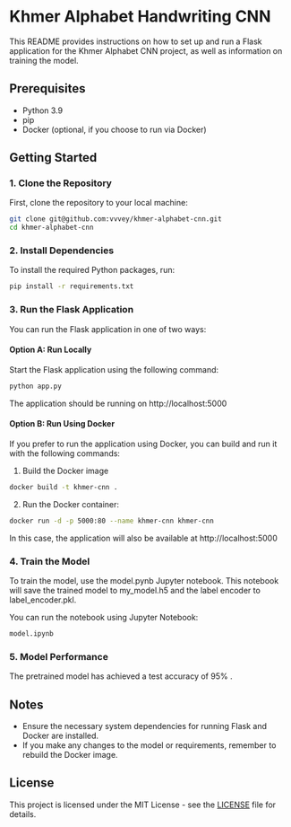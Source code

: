 # Khmer Alphabet Handwriting CNN

This README provides instructions on how to set up and run a Flask application for the Khmer Alphabet CNN project, as well as information on training the model.

## Prerequisites

- Python 3.9
- pip
- Docker (optional, if you choose to run via Docker)

## Getting Started

### 1. Clone the Repository

First, clone the repository to your local machine:

```bash
git clone git@github.com:vvvey/khmer-alphabet-cnn.git
cd khmer-alphabet-cnn
```

### 2. Install Dependencies
To install the required Python packages, run:

```bash
pip install -r requirements.txt
```

### 3. Run the Flask Application
You can run the Flask application in one of two ways:

#### Option A: Run Locally
Start the Flask application using the following command:
```bash
python app.py
```
The application should be running on http://localhost:5000

#### Option B: Run Using Docker
If you prefer to run the application using Docker, you can build and run it with the following commands:

1. Build the Docker image
```bash
docker build -t khmer-cnn .
```
2. Run the Docker container:
```bash
docker run -d -p 5000:80 --name khmer-cnn khmer-cnn
```
In this case, the application will also be available at http://localhost:5000

### 4. Train the Model
To train the model, use the model.pynb Jupyter notebook. This notebook will save the trained model to my_model.h5 and the label encoder to label_encoder.pkl.

You can run the notebook using Jupyter Notebook: 
```bash
model.ipynb
```

### 5. Model Performance
The pretrained model has achieved a test accuracy of 95% .

## Notes
- Ensure the necessary system dependencies for running Flask and Docker are installed.
- If you make any changes to the model or requirements, remember to rebuild the Docker image.

## License
This project is licensed under the MIT License - see the [LICENSE](LICENSE) file for details.